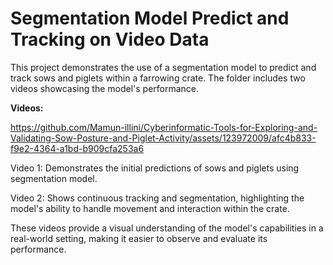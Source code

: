 # Segmentation Model Predict and Tracking on Video Data

This project demonstrates the use of a segmentation model to predict and track sows and piglets within a farrowing crate. The folder includes two videos showcasing the model's performance.

**Videos:**

https://github.com/Mamun-illini/Cyberinformatic-Tools-for-Exploring-and-Validating-Sow-Posture-and-Piglet-Activity/assets/123972009/afc4b833-f9e2-4364-a1bd-b909cfa253a6

Video 1: Demonstrates the initial predictions of sows and piglets using segmentation model.


Video 2: Shows continuous tracking and segmentation, highlighting the model's ability to handle movement and interaction within the crate.







These videos provide a visual understanding of the model's capabilities in a real-world setting, making it easier to observe and evaluate its performance.

